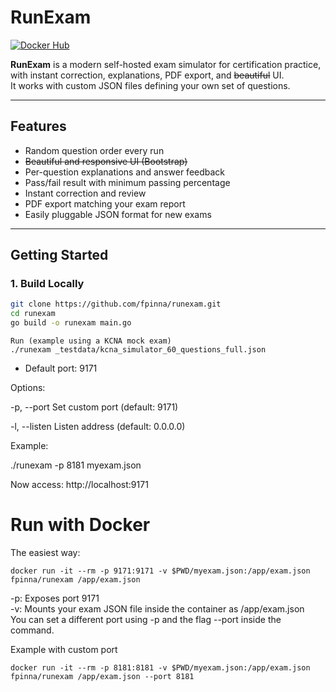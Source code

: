 # RunExam

[![Docker Hub](https://img.shields.io/badge/docker-fpinna/runexam-blue?logo=docker)](https://hub.docker.com/r/fpinna/runexam)

**RunExam** is a modern self-hosted exam simulator for certification practice, with instant correction, explanations, PDF export, and ~~beautiful~~ UI.  
It works with custom JSON files defining your own set of questions.

---

## Features

- Random question order every run
- ~~Beautiful and responsive UI (Bootstrap)~~
- Per-question explanations and answer feedback
- Pass/fail result with minimum passing percentage
- Instant correction and review
- PDF export matching your exam report
- Easily pluggable JSON format for new exams

---

## Getting Started

### 1. Build Locally

```bash
git clone https://github.com/fpinna/runexam.git
cd runexam
go build -o runexam main.go
```

```
Run (example using a KCNA mock exam)
./runexam _testdata/kcna_simulator_60_questions_full.json
```

- Default port: 9171

Options:

-p, --port 
    Set custom port (default: 9171)

-l, --listen 
    Listen address (default: 0.0.0.0)

Example:

./runexam -p 8181 myexam.json

Now access: http://localhost:9171


# Run with Docker
The easiest way:


```
docker run -it --rm -p 9171:9171 -v $PWD/myexam.json:/app/exam.json fpinna/runexam /app/exam.json
```

-p: Exposes port 9171 \
-v: Mounts your exam JSON file inside the container as /app/exam.json \
You can set a different port using -p and the flag --port inside the command.

Example with custom port
```
docker run -it --rm -p 8181:8181 -v $PWD/myexam.json:/app/exam.json fpinna/runexam /app/exam.json --port 8181
```